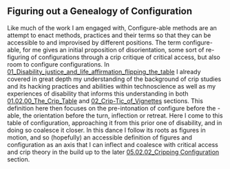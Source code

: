 ## Figuring out a Genealogy of Configuration

Like much of the work I am engaged with, Configure-able methods are an attempt to enact methods, practices and their terms so that they can be accessible to and improvised by different positions. The term configure-able, for me gives an initial proposition of disorientation, some sort of re-figuring of configurations through a crip critique of critical access, but also room to configure configurations. In [01_Disability_justice_and_life_affirmation_flipping_the_table](../../01_Disability_justice_and_life_affirmation_flipping_the_table/01_Disability_justice_and_life_affirmation_flipping_the_table.md) I already covered in great depth my understanding of the background of crip studies and its hacking practices and abilities within technoscience as well as my experiences of disability that informs this understanding in both [01.02.00_The_Crip_Table](../../01_Disability_justice_and_life_affirmation_flipping_the_table/01_entries/01.02.00_The_Crip_Table.md) and [02_Crip-Tic_of_Vignettes](../../02_Crip-Tic_of_Vignettes/02_Crip-Tic_of_Vignettes.md) sections. This definition here then focuses on the pre-intonation of configure before the -able, the orientation before the turn, inflection or retreat. Here I come to this table of configuration, approaching it from this prior one of disability, and in doing so coalesce it closer. In this dance I follow its roots as figures in motion, and so (hopefully) an accessible definition of figures and configuration as an axis that I can inflect and coalesce with critical access and crip theory in the build up to the later [05.02.02_Cripping Configuration](05.02.02_Cripping%20Configuration.md) section. 

